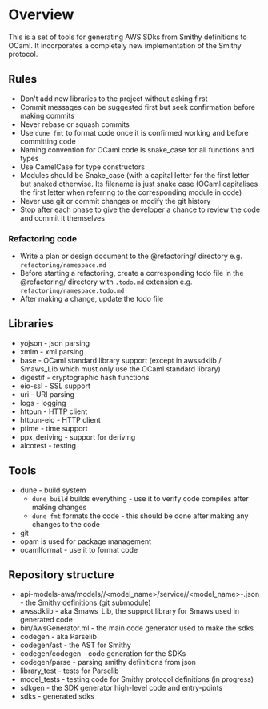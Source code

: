 # Overview

This is a set of tools for generating AWS SDks from Smithy definitions to OCaml. It incorporates a completely new implementation of the Smithy protocol.

## Rules

* Don't add new libraries to the project without asking first
* Commit messages can be suggested first but seek confirmation before making commits
* Never rebase or squash commits
* Use `dune fmt` to format code once it is confirmed working and before committing code
* Naming convention for OCaml code is snake_case for all functions and types
* Use CamelCase for type constructors
* Modules should be Snake_case (with a capital letter for the first letter but snaked otherwise. Its filename is just snake case (OCaml capitalises the first letter when referring to the corresponding module in code)
* Never use git or commit changes or modify the git history
* Stop after each phase to give the developer a chance to review the code and commit it themselves

### Refactoring code

* Write a plan or design document to the @refactoring/ directory e.g. `refactoring/namespace.md`
* Before starting a refactoring, create a corresponding todo file in the @refactoring/ directory with `.todo.md` extension e.g. `refactoring/namespace.todo.md`
* After making a change, update the todo file

## Libraries
* yojson - json parsing
* xmlm - xml parsing
* base - OCaml standard library support (except in awssdklib / Smaws_Lib which must only use the OCaml standard library)
* digestif - cryptographic hash functions
* eio-ssl - SSL support
* uri - URI parsing
* logs - logging
* httpun - HTTP client
* httpun-eio - HTTP client
* ptime - time support
* ppx_deriving - support for deriving
* alcotest - testing

## Tools
* dune - build system
   + `dune build` builds everything - use it to verify code compiles after making changes
   + `dune fmt` formats the code - this should be done after making any changes to the code
* git 
* opam is used for package management
* ocamlformat - use it to format code

## Repository structure

* api-models-aws/models/<model-name>/<model_name>/service/<version>/<model_name>-<version>.json - the Smithy definitions (git submodule)
* awssdklib - aka Smaws_Lib, the supprot library for Smaws used in generated code
* bin/AwsGenerator.ml - the main code generator used to make the sdks
* codegen - aka Parselib
* codegen/ast - the AST for Smithy
* codegen/codegen - code generation for the SDKs
* codegen/parse - parsing smithy definitions from json
* library_test - tests for Parselib
* model_tests - testing code for Smithy protocol definitions (in progress)
* sdkgen - the SDK generator high-level code and entry-points
* sdks - generated sdks
